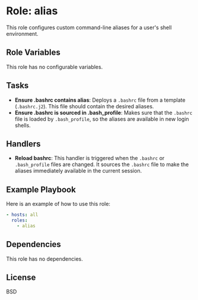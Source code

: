 # Role: alias

This role configures custom command-line aliases for a user's shell environment.

## Role Variables

This role has no configurable variables.

## Tasks

- **Ensure .bashrc contains alias**: Deploys a `.bashrc` file from a template (`.bashrc.j2`). This file should contain the desired aliases.
- **Ensure .bashrc is sourced in .bash_profile**: Makes sure that the `.bashrc` file is loaded by `.bash_profile`, so the aliases are available in new login shells.

## Handlers

- **Reload bashrc**: This handler is triggered when the `.bashrc` or `.bash_profile` files are changed. It sources the `.bashrc` file to make the aliases immediately available in the current session.

## Example Playbook

Here is an example of how to use this role:

```yaml
- hosts: all
  roles:
    - alias
```

## Dependencies

This role has no dependencies.

## License

BSD